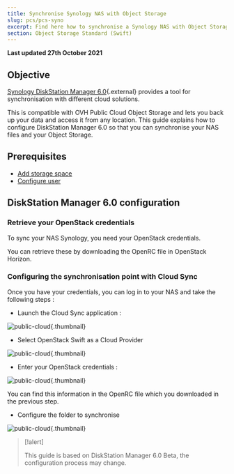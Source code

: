 ```yaml
---
title: Synchronise Synology NAS with Object Storage
slug: pcs/pcs-syno
excerpt: Find here how to synchronise a Synology NAS with Object Storage
section: Object Storage Standard (Swift)
---
```

**Last updated 27th October 2021**

## Objective
[Synology DiskStation Manager 6.0](https://www.synology.com/en-global/dsm/6.0beta){.external} provides a tool for synchronisation with different cloud solutions.

This is compatible with OVH Public Cloud Object Storage and lets you back up your data and access it from any location. This guide explains how to configure DiskStation Manager 6.0 so that you can synchronise your NAS files and your Object Storage.


## Prerequisites

- [Add storage space](../../create_an_object_container/)
- [Configure user](../../../public-cloud/set-openstack-environment-variables/)


## DiskStation Manager 6.0 configuration

### Retrieve your OpenStack credentials
To sync your NAS Synology, you need your OpenStack credentials.

You can retrieve these by downloading the OpenRC file in OpenStack Horizon.


### Configuring the synchronisation point with Cloud Sync
Once you have your credentials, you can log in to your NAS and take the following steps :

- Launch the Cloud Sync application :


![public-cloud](images/3791.png){.thumbnail}

- Select OpenStack Swift as a Cloud Provider


![public-cloud](images/3788.png){.thumbnail}

- Enter your OpenStack credentials :


![public-cloud](images/3792.png){.thumbnail}

You can find this information in the OpenRC file which you downloaded in the previous step.

- Configure the folder to synchronise


![public-cloud](images/3790.png){.thumbnail}



> [!alert]
>
> This guide is based on DiskStation Manager 6.0 Beta, the configuration process may change.
>
